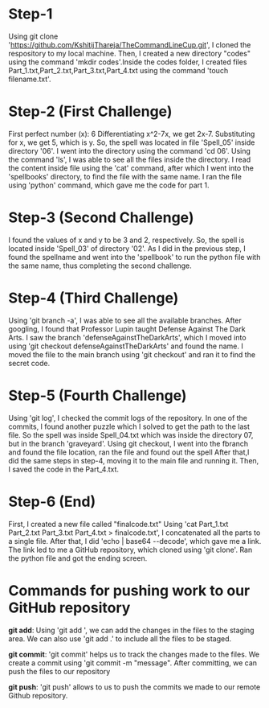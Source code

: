 # Step-1

Using git clone 'https://github.com/KshitijThareja/TheCommandLineCup.git', I cloned the respository to my local machine. Then, I created a new directory "codes" using the command 'mkdir codes'.Inside the codes folder, I created files Part_1.txt,Part_2.txt,Part_3.txt,Part_4.txt using the command 'touch filename.txt'.

# Step-2 (First Challenge)

First perfect number (x): 6
Differentiating x^2-7x, we get 2x-7. Substituting for x, we get 5, which is y.
So, the spell was located in file 'Spell_05' inside directory '06'.
I went into the directory using the command 'cd 06'. Using the command 'ls', I was able to see all the files inside the directory.
I read the content inside file using the 'cat' command, after which I went into the 'spellbooks' directory, to find the file with the same name.
I ran the file using 'python' command, which gave me the code for part 1.

# Step-3 (Second Challenge)

I found the values of x and y to be 3 and 2, respectively.
So, the spell is located inside 'Spell_03' of directory '02'.
As I did in the previous step, I found the spellname and went into the 'spellbook' to run the python file with the same name, thus completing the second challenge.

# Step-4 (Third Challenge)

Using 'git branch -a', I was able to see all the available branches. After googling, I found that Professor Lupin taught Defense Against The Dark Arts.
I saw the branch 'defenseAgainstTheDarkArts', which I moved into using 'git checkout defenseAgainstTheDarkArts' and found the name. 
I moved the file to the main branch using 'git checkout' and ran it to find the secret code.


# Step-5 (Fourth Challenge)

Using 'git log', I checked the commit logs of the repository.
In one of the commits, I found another puzzle which I solved to get the path to the last file. 
So the spell was inside Spell_04.txt which was inside the directory 07, but in the branch 'graveyard'.
Using git checkout, I went into the fbranch and found the file location, ran the file and found out the spell 
After that,I did the same steps in step-4, moving it to the main file and running it. 
Then, I saved the code in the Part_4.txt.

# Step-6 (End)

First, I created a new file called "finalcode.txt"
Using 'cat Part_1.txt Part_2.txt Part_3.txt Part_4.txt > finalcode.txt', I concatenated all the parts to a single file.
After that, I did 'echo <content in the finalcode.txt> | base64 --decode', which gave me a link.
The link led to me a GitHub repository, which cloned using 'git clone'.
Ran the python file and got the ending screen.

# Commands for pushing work to our GitHub repository

**git add**: Using 'git add <filename>', we can add the changes in the files to the staging area.
We can also use 'git add .' to include all the files to be staged.

**git commit**: 'git commit' helps us to track the changes made to the files. 
We create a commit using 'git commit -m "message". After committing, we can push the files to our repository

**git push**: 'git push' allows to us to push the commits we made to our remote Github repository.
